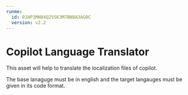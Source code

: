 ```yaml
---
runme:
  id: 01HP3MH84Q25SK3M7BN8A3AG0C
  version: v2.2
---
```


# Copilot Language Translator

This asset will help to translate the localization files of copilot.

The base lanaguge must be in english and the target langauges must be given in its code format.

